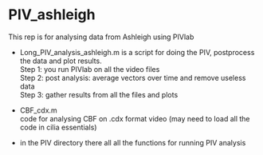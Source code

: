 # PIV_ashleigh
This rep is for analysing data from Ashleigh using PIVlab
*  Long_PIV_analysis_ashleigh.m is a script for doing the PIV, postprocess the data and plot results.  
 Step 1: you run PIVlab on all the video files  
 Step 2: post analysis: average vectors over time and remove useless data  
 Step 3: gather results from all the files and plots  
 
 *  CBF_cdx.m  
 code for analysing CBF on .cdx format video (may need to load all the code in cilia essentials)
 
 *  in the PIV directory there all all the functions for running PIV analysis

